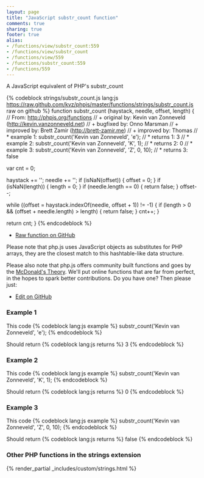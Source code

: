 ```yaml
---
layout: page
title: "JavaScript substr_count function"
comments: true
sharing: true
footer: true
alias:
- /functions/view/substr_count:559
- /functions/view/substr_count
- /functions/view/559
- /functions/substr_count:559
- /functions/559
---
```

<!-- Generated by Rakefile:build -->
A JavaScript equivalent of PHP's substr_count

{% codeblock strings/substr_count.js lang:js https://raw.github.com/kvz/phpjs/master/functions/strings/substr_count.js raw on github %}
function substr_count (haystack, needle, offset, length) {
  // From: http://phpjs.org/functions
  // +   original by: Kevin van Zonneveld (http://kevin.vanzonneveld.net)
  // +   bugfixed by: Onno Marsman
  // +   improved by: Brett Zamir (http://brett-zamir.me)
  // +   improved by: Thomas
  // *     example 1: substr_count('Kevin van Zonneveld', 'e');
  // *     returns 1: 3
  // *     example 2: substr_count('Kevin van Zonneveld', 'K', 1);
  // *     returns 2: 0
  // *     example 3: substr_count('Kevin van Zonneveld', 'Z', 0, 10);
  // *     returns 3: false

  var cnt = 0;

  haystack += '';
  needle += '';
  if (isNaN(offset)) {
    offset = 0;
  }
  if (isNaN(length)) {
    length = 0;
  }
  if (needle.length == 0) {
    return false;
  }
  offset--;

  while ((offset = haystack.indexOf(needle, offset + 1)) != -1) {
    if (length > 0 && (offset + needle.length) > length) {
      return false;
    }
    cnt++;
  }

  return cnt;
}
{% endcodeblock %}

 - [Raw function on GitHub](https://github.com/kvz/phpjs/blob/master/functions/strings/substr_count.js)

Please note that php.js uses JavaScript objects as substitutes for PHP arrays, they are 
the closest match to this hashtable-like data structure. 

Please also note that php.js offers community built functions and goes by the 
[McDonald's Theory](https://medium.com/what-i-learned-building/9216e1c9da7d). We'll put online 
functions that are far from perfect, in the hopes to spark better contributions. 
Do you have one? Then please just: 

 - [Edit on GitHub](https://github.com/kvz/phpjs/edit/master/functions/strings/substr_count.js)

### Example 1
This code
{% codeblock lang:js example %}
substr_count('Kevin van Zonneveld', 'e');
{% endcodeblock %}

Should return
{% codeblock lang:js returns %}
3
{% endcodeblock %}

### Example 2
This code
{% codeblock lang:js example %}
substr_count('Kevin van Zonneveld', 'K', 1);
{% endcodeblock %}

Should return
{% codeblock lang:js returns %}
0
{% endcodeblock %}

### Example 3
This code
{% codeblock lang:js example %}
substr_count('Kevin van Zonneveld', 'Z', 0, 10);
{% endcodeblock %}

Should return
{% codeblock lang:js returns %}
false
{% endcodeblock %}


### Other PHP functions in the strings extension
{% render_partial _includes/custom/strings.html %}
